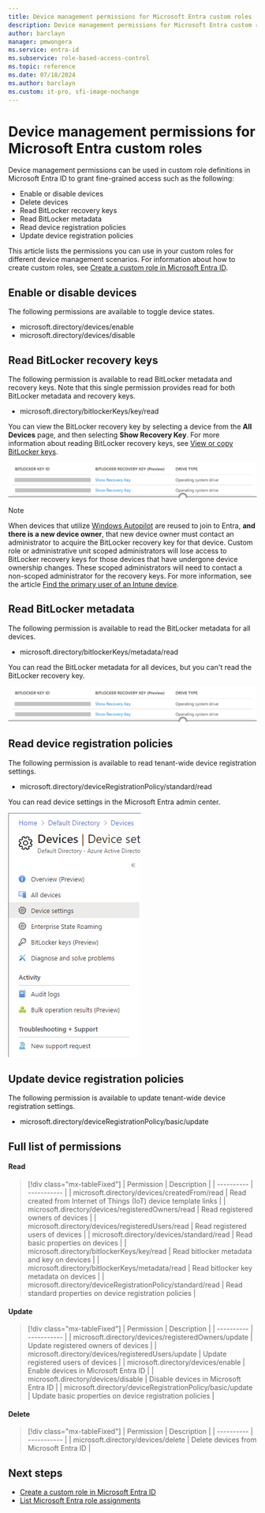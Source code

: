 ```yaml
---
title: Device management permissions for Microsoft Entra custom roles
description: Device management permissions for Microsoft Entra custom roles in the Microsoft Entra admin center, PowerShell, or Microsoft Graph API.
author: barclayn
manager: pmwongera
ms.service: entra-id
ms.subservice: role-based-access-control
ms.topic: reference
ms.date: 07/18/2024
ms.author: barclayn
ms.custom: it-pro, sfi-image-nochange
---
```


# Device management permissions for Microsoft Entra custom roles

Device management permissions can be used in custom role definitions in Microsoft Entra ID to grant fine-grained access such as the following:

- Enable or disable devices
- Delete devices
- Read BitLocker recovery keys
- Read BitLocker metadata
- Read device registration policies
- Update device registration policies

This article lists the permissions you can use in your custom roles for different device management scenarios. For information about how to create custom roles, see [Create a custom role in Microsoft Entra ID](custom-create.md).

## Enable or disable devices

The following permissions are available to toggle device states.

- microsoft.directory/devices/enable
- microsoft.directory/devices/disable

## Read BitLocker recovery keys

The following permission is available to read BitLocker metadata and recovery keys. Note that this single permission provides read for both BitLocker metadata and recovery keys.

- microsoft.directory/bitlockerKeys/key/read

You can view the BitLocker recovery key by selecting a device from the **All Devices** page, and then selecting **Show Recovery Key**. For more information about reading BitLocker recovery keys, see [View or copy BitLocker keys](~/identity/devices/manage-device-identities.md#view-or-copy-bitlocker-keys).

![Screenshot showing Bitlocker keys in Azure portal.](./media/custom-device-permissions/bitlocker-keys.png)

> [!NOTE]
> When devices that utilize [Windows Autopilot](/mem/autopilot/windows-autopilot) are reused to join to Entra, **and there is a new device owner**, that new device owner must contact an administrator to acquire the BitLocker recovery key for that device. Custom role or administrative unit scoped administrators will lose access to BitLocker recovery keys for those devices that have undergone device ownership changes. These scoped administrators will need to contact a non-scoped administrator for the recovery keys. For more information, see the article [Find the primary user of an Intune device](/mem/intune/remote-actions/find-primary-user#change-a-devices-primary-user).

## Read BitLocker metadata

The following permission is available to read the BitLocker metadata for all devices.

- microsoft.directory/bitlockerKeys/metadata/read

You can read the BitLocker metadata for all devices, but you can't read the BitLocker recovery key.

![Screenshot showing Bitlocker metadata in Azure portal.](./media/custom-device-permissions/bitlocker-metadata.png)

## Read device registration policies

The following permission is available to read tenant-wide device registration settings.

- microsoft.directory/deviceRegistrationPolicy/standard/read

You can read device settings in the Microsoft Entra admin center.

![Screenshot showing Device settings page in Azure portal.](./media/custom-device-permissions/device-settings.png)

## Update device registration policies

The following permission is available to update tenant-wide device registration settings.

- microsoft.directory/deviceRegistrationPolicy/basic/update

## Full list of permissions

#### Read

> [!div class="mx-tableFixed"]
> | Permission | Description |
> | ---------- | ----------- |
> | microsoft.directory/devices/createdFrom/read | Read created from Internet of Things (IoT) device template links |
> | microsoft.directory/devices/registeredOwners/read | Read registered owners of devices |
> | microsoft.directory/devices/registeredUsers/read | Read registered users of devices |
> | microsoft.directory/devices/standard/read | Read basic properties on devices |
> | microsoft.directory/bitlockerKeys/key/read | Read bitlocker metadata and key on devices |
> | microsoft.directory/bitlockerKeys/metadata/read | Read bitlocker key metadata on devices |
> | microsoft.directory/deviceRegistrationPolicy/standard/read | Read standard properties on device registration policies |

#### Update

> [!div class="mx-tableFixed"]
> | Permission | Description |
> | ---------- | ----------- |
> | microsoft.directory/devices/registeredOwners/update | Update registered owners of devices |
> | microsoft.directory/devices/registeredUsers/update | Update registered users of devices |
> | microsoft.directory/devices/enable | Enable devices in Microsoft Entra ID |
> | microsoft.directory/devices/disable | Disable devices in Microsoft Entra ID |
> | microsoft.directory/deviceRegistrationPolicy/basic/update | Update basic properties on device registration policies |

#### Delete

> [!div class="mx-tableFixed"]
> | Permission | Description |
> | ---------- | ----------- |
> | microsoft.directory/devices/delete | Delete devices from Microsoft Entra ID |

## Next steps

- [Create a custom role in Microsoft Entra ID](custom-create.md)
- [List Microsoft Entra role assignments](view-assignments.md)
